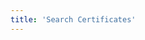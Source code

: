 ```yaml
---
title: 'Search Certificates'
---
```


<script setup lang="ts">
  import TheCertificateSearch from "@/views/authentication/training/search/TheCertificateSearch.vue"
</script>

<TheCertificateSearch />
